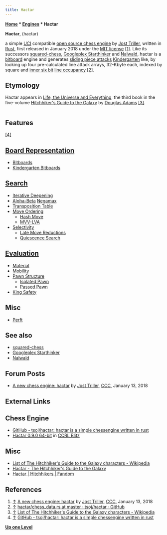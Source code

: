 ```yaml
---
title: Hactar
---
```

**[Home](Home "Home") * [Engines](Engines "Engines") * Hactar**

**Hactar**, (hactar)

a simple [UCI](UCI "UCI") compatible [open source chess engine](Category:Open_Source "Category:Open Source") by [Jost Triller](Jost_Triller "Jost Triller"),
written in [Rust](Rust "Rust"), first released in January 2018 under the [MIT license](Massachusetts_Institute_of_Technology#License "Massachusetts Institute of Technology") <a id="cite-note-1" href="#cite-ref-1">[1]</a>.
Like its successors [squared-chess](Squared-chess "Squared-chess"), [Googleplex Starthinker](Googleplex_Starthinker "Googleplex Starthinker") and [Nalwald](Nalwald "Nalwald"), hactar is a [bitboard](Bitboards "Bitboards") engine and generates [sliding piece attacks](Sliding_Piece_Attacks "Sliding Piece Attacks") [Kindergarten](Kindergarten_Bitboards "Kindergarten Bitboards") like,
by looking up four pre-calculated line attack arrays, 32-Kbyte each, indexed by square and [inner six bit](First_Rank_Attacks#TheOuterSquares "First Rank Attacks") [line occupancy](Occupancy_of_any_Line "Occupancy of any Line")
<a id="cite-note-2" href="#cite-ref-2">[2]</a>.

## Etymology

Hactar appears in [Life, the Universe and Everything](https://en.wikipedia.org/wiki/Life,_the_Universe_and_Everything), the third book in the five-volume [Hitchhiker's Guide to the Galaxy](https://en.wikipedia.org/wiki/The_Hitchhiker%27s_Guide_to_the_Galaxy) by [Douglas Adams](Category:Douglas_Adams "Category:Douglas Adams") <a id="cite-note-3" href="#cite-ref-3">[3]</a>.

```C++Flexible and imaginative, Hactar was the first computer whose individual components reflected the pattern of the whole. Hactar is assembled and programmed by the Silastic Armourfiends, who then order him to assemble an "Ultimate Weapon." Hactar, receiving no other guidance from the Armourfiends, takes the request literally and builds a supernova bomb which would connect every major sun in the universe through hyperspace, thus causing every star to go supernova. Deciding that he could find no circumstance where such a bomb would be justified, Hactar builds a small defect into it. After discovering the defect, the Armourfiends pulverize Hactar ...

```

## Features

<a id="cite-note-4" href="#cite-ref-4">[4]</a>

## [Board Representation](Board_Representation "Board Representation")

- [Bitboards](Bitboards "Bitboards")
- [Kindergarten Bitboards](Kindergarten_Bitboards "Kindergarten Bitboards")

## [Search](Search "Search")

- [Iterative Deepening](Iterative_Deepening "Iterative Deepening")
- [Alpha-Beta](Alpha-Beta "Alpha-Beta") [Negamax](Negamax "Negamax")
- [Transposition Table](Transposition_Table "Transposition Table")
- [Move Ordering](Move_Ordering "Move Ordering")
  - [Hash Move](Hash_Move "Hash Move")
  - [MVV-LVA](MVV-LVA "MVV-LVA")
- [Selectivity](Selectivity "Selectivity")
  - [Late Move Reductions](Late_Move_Reductions "Late Move Reductions")
  - [Quiescence Search](Quiescence_Search "Quiescence Search")

## [Evaluation](Evaluation "Evaluation")

- [Material](Material "Material")
- [Mobility](Mobility "Mobility")
- [Pawn Structure](Pawn_Structure "Pawn Structure")
  - [Isolated Pawn](Isolated_Pawn "Isolated Pawn")
  - [Passed Pawn](Passed_Pawn "Passed Pawn")
- [King Safety](King_Safety "King Safety")

## Misc

- [Perft](Perft "Perft")

## See also

- [squared-chess](Squared-chess "Squared-chess")
- [Googleplex Starthinker](Googleplex_Starthinker "Googleplex Starthinker")
- [Nalwald](Nalwald "Nalwald")

## Forum Posts

- [A new chess engine: hactar](http://talkchess.com/forum3/viewtopic.php?t=66314) by [Jost Triller](Jost_Triller "Jost Triller"), [CCC](CCC "CCC"), January 13, 2018

## External Links

## Chess Engine

- [GitHub - tsoj/hactar: hactar is a simple chessengine written in rust](https://github.com/tsoj/hactar)
- [Hactar 0.9.0 64-bit](https://ccrl.chessdom.com/ccrl/404/cgi/engine_details.cgi?print=Details&each_game=1&eng=Hactar%200.9.0%2064-bit) in [CCRL Blitz](CCRL "CCRL")

## Misc

- [List of The Hitchhiker's Guide to the Galaxy characters - Wikipedia](https://en.wikipedia.org/wiki/List_of_The_Hitchhiker%27s_Guide_to_the_Galaxy_characters#Hactar)
- [Hactar - The Hitchhiker's Guide to the Galaxy](https://sites.google.com/site/h2g2theguide/Index/h/hactar)
- [Hactar | Hitchhikers | Fandom](https://hitchhikers.fandom.com/wiki/Hactar)

## References

1. <a id="cite-ref-1" href="#cite-note-1">↑</a> [A new chess engine: hactar](http://talkchess.com/forum3/viewtopic.php?t=66314) by [Jost Triller](Jost_Triller "Jost Triller"), [CCC](CCC "CCC"), January 13, 2018
1. <a id="cite-ref-2" href="#cite-note-2">↑</a> [hactar/chess_data.rs at master · tsoj/hactar · GitHub](https://github.com/tsoj/hactar/blob/master/src/chess_data.rs#L101)
1. <a id="cite-ref-3" href="#cite-note-3">↑</a> [List of The Hitchhiker's Guide to the Galaxy characters - Wikipedia](https://en.wikipedia.org/wiki/List_of_The_Hitchhiker%27s_Guide_to_the_Galaxy_characters#Hactar)
1. <a id="cite-ref-4" href="#cite-note-4">↑</a> [GitHub - tsoj/hactar: hactar is a simple chessengine written in rust](https://github.com/tsoj/hactar#readme)

**[Up one Level](Engines "Engines")**

